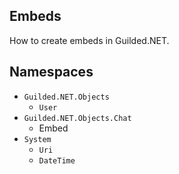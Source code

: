 ## Embeds

How to create embeds in Guilded.NET.

## Namespaces

- `Guilded.NET.Objects`
    - `User`
- `Guilded.NET.Objects.Chat`
    - Embed
- `System`
    - `Uri`
    - `DateTime`